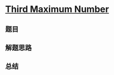 # [Third Maximum Number](https://leetcode.com/problems/third-maximum-number/)

## 题目


## 解题思路


## 总结


